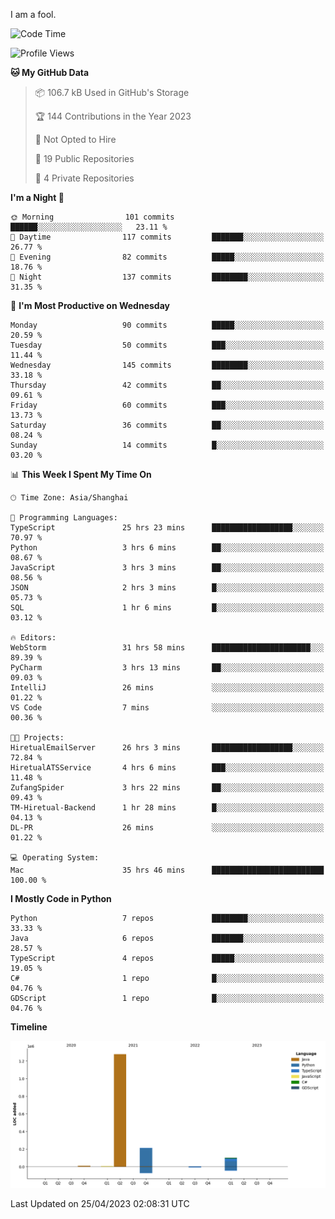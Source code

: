 I am a fool.

<!--START_SECTION:waka-->
![Code Time](http://img.shields.io/badge/Code%20Time-350%20hrs%2050%20mins-blue)

![Profile Views](http://img.shields.io/badge/Profile%20Views-6-blue)

**🐱 My GitHub Data** 

> 📦 106.7 kB Used in GitHub's Storage 
 > 
> 🏆 144 Contributions in the Year 2023
 > 
> 🚫 Not Opted to Hire
 > 
> 📜 19 Public Repositories 
 > 
> 🔑 4 Private Repositories 
 > 
**I'm a Night 🦉** 

```text
🌞 Morning                101 commits         ██████░░░░░░░░░░░░░░░░░░░   23.11 % 
🌆 Daytime                117 commits         ███████░░░░░░░░░░░░░░░░░░   26.77 % 
🌃 Evening                82 commits          █████░░░░░░░░░░░░░░░░░░░░   18.76 % 
🌙 Night                  137 commits         ████████░░░░░░░░░░░░░░░░░   31.35 % 
```
📅 **I'm Most Productive on Wednesday** 

```text
Monday                   90 commits          █████░░░░░░░░░░░░░░░░░░░░   20.59 % 
Tuesday                  50 commits          ███░░░░░░░░░░░░░░░░░░░░░░   11.44 % 
Wednesday                145 commits         ████████░░░░░░░░░░░░░░░░░   33.18 % 
Thursday                 42 commits          ██░░░░░░░░░░░░░░░░░░░░░░░   09.61 % 
Friday                   60 commits          ███░░░░░░░░░░░░░░░░░░░░░░   13.73 % 
Saturday                 36 commits          ██░░░░░░░░░░░░░░░░░░░░░░░   08.24 % 
Sunday                   14 commits          █░░░░░░░░░░░░░░░░░░░░░░░░   03.20 % 
```


📊 **This Week I Spent My Time On** 

```text
🕑︎ Time Zone: Asia/Shanghai

💬 Programming Languages: 
TypeScript               25 hrs 23 mins      ██████████████████░░░░░░░   70.97 % 
Python                   3 hrs 6 mins        ██░░░░░░░░░░░░░░░░░░░░░░░   08.67 % 
JavaScript               3 hrs 3 mins        ██░░░░░░░░░░░░░░░░░░░░░░░   08.56 % 
JSON                     2 hrs 3 mins        █░░░░░░░░░░░░░░░░░░░░░░░░   05.73 % 
SQL                      1 hr 6 mins         █░░░░░░░░░░░░░░░░░░░░░░░░   03.12 % 

🔥 Editors: 
WebStorm                 31 hrs 58 mins      ██████████████████████░░░   89.39 % 
PyCharm                  3 hrs 13 mins       ██░░░░░░░░░░░░░░░░░░░░░░░   09.03 % 
IntelliJ                 26 mins             ░░░░░░░░░░░░░░░░░░░░░░░░░   01.22 % 
VS Code                  7 mins              ░░░░░░░░░░░░░░░░░░░░░░░░░   00.36 % 

🐱‍💻 Projects: 
HiretualEmailServer      26 hrs 3 mins       ██████████████████░░░░░░░   72.84 % 
HiretualATSService       4 hrs 6 mins        ███░░░░░░░░░░░░░░░░░░░░░░   11.48 % 
ZufangSpider             3 hrs 22 mins       ██░░░░░░░░░░░░░░░░░░░░░░░   09.43 % 
TM-Hiretual-Backend      1 hr 28 mins        █░░░░░░░░░░░░░░░░░░░░░░░░   04.13 % 
DL-PR                    26 mins             ░░░░░░░░░░░░░░░░░░░░░░░░░   01.22 % 

💻 Operating System: 
Mac                      35 hrs 46 mins      █████████████████████████   100.00 % 
```

**I Mostly Code in Python** 

```text
Python                   7 repos             ████████░░░░░░░░░░░░░░░░░   33.33 % 
Java                     6 repos             ███████░░░░░░░░░░░░░░░░░░   28.57 % 
TypeScript               4 repos             █████░░░░░░░░░░░░░░░░░░░░   19.05 % 
C#                       1 repo              █░░░░░░░░░░░░░░░░░░░░░░░░   04.76 % 
GDScript                 1 repo              █░░░░░░░░░░░░░░░░░░░░░░░░   04.76 % 
```



**Timeline**

![Lines of Code chart](https://raw.githubusercontent.com/VeejaLiu/VeejaLiu/master/assets/bar_graph.png)


 Last Updated on 25/04/2023 02:08:31 UTC
<!--END_SECTION:waka-->
